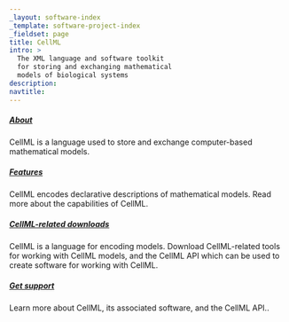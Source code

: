 ```yaml
---
_layout: software-index
_template: software-project-index
_fieldset: page
title: CellML
intro: >
  The XML language and software toolkit
  for storing and exchanging mathematical
  models of biological systems
description:
navtitle:
---
```

<div class="one-fourth">
<h5><a href="/software/cellml/about">About</a></h5>
<p>CellML is a language used to store and exchange computer-based mathematical models.</p>
</div><!-- end .one-fourth -->
<div class="one-fourth">
<h5><a href="/software/cellml/features">Features</a></h5>
<p>CellML encodes declarative descriptions of mathematical models. Read more about the capabilities of CellML.</p>
</div><!-- end .one-fourth -->
<div class="one-fourth">
<h5><a href="/software/cellml/download">CellML-related downloads</a></h5>
<p>CellML is a language for encoding models. Download CellML-related tools for working with CellML models, and the CellML API which can be used to create software for working with CellML.</p>
</div><!-- end .one-fourth -->
<div class="one-fourth last">
<h5><a href="/software/cellml/support">Get support</a></h5>
<p>Learn more about CellML, its associated software, and the CellML API..</p></div><!-- end .one-fourth last -->